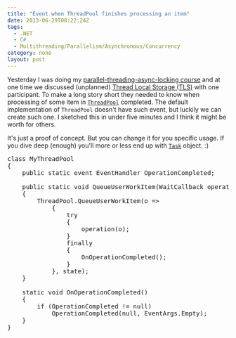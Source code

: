 ```yaml
---
title: "Event when ThreadPool finishes processing an item"
date: 2013-06-29T08:22:24Z
tags:
  - .NET
  - C#
  - Multithreading/Parallelism/Asynchronous/Concurrency
category: none
layout: post
---
```

Yesterday I was doing my <a href="http://www.x2develop.com/">parallel-threading-async-locking course</a> and at one time we discussed (unplanned) <a href="http://en.wikipedia.org/wiki/Thread-local_storage">Thread Local Storage (TLS)</a> with one participant. To make a long story short they needed to know when processing of some item in <a href="http://msdn.microsoft.com/en-us/library/System.Threading.ThreadPool.aspx">`ThreadPool`</a> completed. The default implementation of `ThreadPool` doesn't have such event, but luckily we can create such one. I sketched this in under five minutes and I think it might be worth for others.

<!-- excerpt -->

It's just a proof of concept. But you can change it for you specific usage. If you dive deep (enough) you'll more or less end up with <a href="http://msdn.microsoft.com/en-us/library/system.threading.tasks.task.aspx">`Task`</a> object. :)

<pre class="brush:csharp">
class MyThreadPool
{
	public static event EventHandler OperationCompleted;

	public static void QueueUserWorkItem(WaitCallback operation, object state)
	{
		ThreadPool.QueueUserWorkItem(o =&gt;
			{
				try
				{
					operation(o);
				}
				finally
				{
					OnOperationCompleted();
				}
			}, state);
	}

	static void OnOperationCompleted()
	{
		if (OperationCompleted != null)
			OperationCompleted(null, EventArgs.Empty);
	}
}
</pre>
